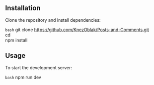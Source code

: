 ## Installation

Clone the repository and install dependencies:

```bash```
git clone https://github.com/KnezOblak/Posts-and-Comments.git <br>
cd  <br>
npm install

## Usage

To start the development server:

```bash```
npm run dev


